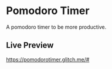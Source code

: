 # Pomodoro Timer

A pomodoro timer to be more productive. 

## Live Preview

https://pomodorotimer.glitch.me/#